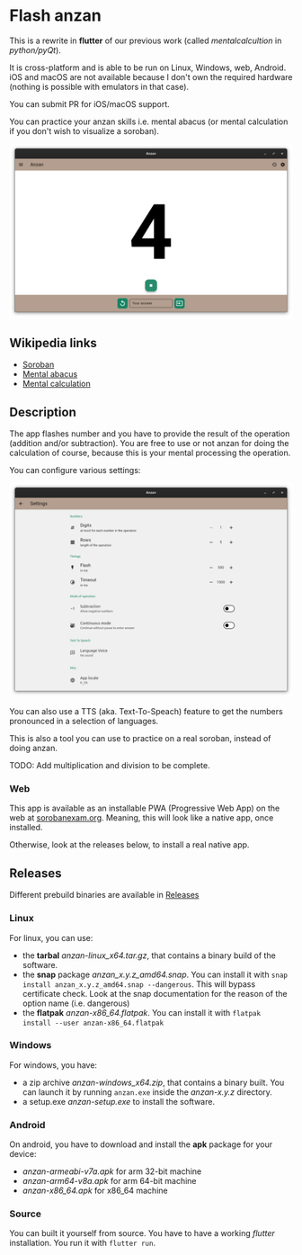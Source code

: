 # Flash anzan

This is a rewrite in **flutter** of our previous work (called *mentalcalcultion* in *python/pyQt*).

It is cross-platform and is able to be run on Linux, Windows, web, Android.
iOS and macOS are not available because I don't own the required hardware (nothing is possible with emulators in that case).

You can submit PR for iOS/macOS support.

You can practice your anzan skills i.e. mental abacus (or mental calculation if you don't wish to visualize a soroban).

<img width="640" src="./flatpak/2025-04-11T23-21.png" />

## Wikipedia links
  - [Soroban](https://en.wikipedia.org/wiki/Soroban)
  - [Mental abacus](https://en.wikipedia.org/wiki/Mental_abacus)
  - [Mental calculation](https://en.wikipedia.org/wiki/Mental_calculation)

##  Description
The app flashes number and you have to provide the result of the operation (addition and/or subtraction). You are free to use or not anzan for doing the calculation of course, because this is your mental processing the operation.

You can configure various settings:

<img width="640" src="./flatpak/2025-04-15T23-47.png" />

You can also use a TTS (aka. Text-To-Speach) feature to get the numbers pronounced in a selection of languages.

This is also a tool you can use to practice on a real soroban, instead of doing anzan.

TODO: Add multiplication and division to be complete.

### Web
This app is available as an installable PWA (Progressive Web App) on the web at [sorobanexam.org](https://www.sorobanexam.org/anzan.app/).
Meaning, this will look like a native app, once installed.

Otherwise, look at the releases below, to install a real native app.

## Releases

Different prebuild binaries are available in [Releases](https://github.com/solsticedhiver/anzan/releases)
### Linux
For linux, you can use:
  - the **tarbal** *anzan-linux_x64.tar.gz*, that contains a binary build of the software.
  - the **snap** package *anzan_x.y.z_amd64.snap*. You can install it with `snap install anzan_x.y.z_amd64.snap --dangerous`. This will bypass certificate check. Look at the snap documentation for the reason of the option name (i.e. dangerous)
  - the **flatpak** *anzan-x86_64.flatpak*. You can install it with `flatpak install --user anzan-x86_64.flatpak`

### Windows
For windows, you have:
  - a zip archive *anzan-windows_x64.zip*, that contains a binary built. You can launch it by running `anzan.exe` inside the *anzan-x.y.z* directory.
  - a setup.exe *anzan-setup.exe* to install the software.

### Android
On android, you have to download and install the **apk** package for your device:
  - *anzan-armeabi-v7a.apk* for arm 32-bit machine
  - *anzan-arm64-v8a.apk* for arm 64-bit machine
  - *anzan-x86_64.apk* for x86_64 machine

### Source
You can built it yourself from source. You have to have a working *flutter* installation. You run it with `flutter run`.
